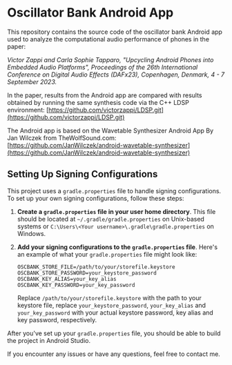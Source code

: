 # Oscillator Bank Android App

This repository contains the source code of the oscillator bank Android app used to analyze the computational audio performance of phones in the paper:

_Victor Zappi and Carla Sophie Tapparo, "Upcycling Android Phones into Embedded Audio Platforms", Proceedings of the 26th International Conference on Digital Audio Effects (DAFx23), Copenhagen, Denmark, 4 - 7 September 2023._

In the paper, results from the Android app are compared with results obtained by running the same synthesis code via the C++ LDSP environment:
[https://github.com/victorzappi/LDSP.git](https://github.com/victorzappi/LDSP.git)


The Android app is based on the Wavetable Synthesizer Android App By Jan Wilczek from TheWolfSound.com:
[https://github.com/JanWilczek/android-wavetable-synthesizer](https://github.com/JanWilczek/android-wavetable-synthesizer)


## Setting Up Signing Configurations

This project uses a `gradle.properties` file to handle signing configurations. To set up your own signing configurations, follow these steps:

1. **Create a `gradle.properties` file in your user home directory**. This file should be located at `~/.gradle/gradle.properties` on Unix-based systems or `C:\Users\<Your username>\.gradle\gradle.properties` on Windows.

2. **Add your signing configurations to the `gradle.properties` file**. Here's an example of what your `gradle.properties` file might look like:

    ```
    OSCBANK_STORE_FILE=/path/to/your/storefile.keystore
    OSCBANK_STORE_PASSWORD=your_keystore_password
    OSCBANK_KEY_ALIAS=your_key_alias
    OSCBANK_KEY_PASSWORD=your_key_password
    ```

    Replace `/path/to/your/storefile.keystore` with the path to your keystore file, replace `your_keystore_password`, `your_key_alias` and `your_key_password` with your actual keystore password, key alias and key password, respectively.

After you've set up your `gradle.properties` file, you should be able to build the project in Android Studio.

If you encounter any issues or have any questions, feel free to contact me.


